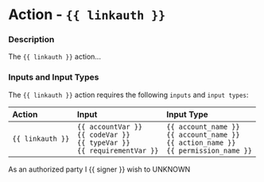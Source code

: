 # Action - `{{ linkauth }}`

### Description

The `{{ linkauth }}` action... 

### Inputs and Input Types

The `{{ linkauth }}` action requires the following `inputs` and `input types`:

| Action | Input | Input Type |
|:--|:--|:--|
| `{{ linkauth }}` | `{{ accountVar }}`<br/>`{{ codeVar }}`<br/>`{{ typeVar }}`<br/>`{{ requirementVar }}` | `{{ account_name }}`<br/>`{{ account_name }}`<br/>`{{ action_name }}`<br/>`{{ permission_name }}` |

As an authorized party I {{ signer }} wish to UNKNOWN

